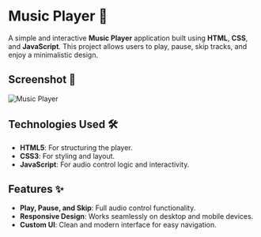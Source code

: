 # Music Player 🎵

A simple and interactive **Music Player** application built using **HTML**, **CSS**, and **JavaScript**. This project allows users to play, pause, skip tracks, and enjoy a minimalistic design.

## Screenshot 🚀

![Music Player](https://github.com/user-attachments/assets/4f51934c-2b63-4003-812d-d86cbb45a594)


## Technologies Used 🛠️

- **HTML5**: For structuring the player.
- **CSS3**: For styling and layout.
- **JavaScript**: For audio control logic and interactivity.

## Features ✨

- **Play, Pause, and Skip**: Full audio control functionality.
- **Responsive Design**: Works seamlessly on desktop and mobile devices.
- **Custom UI**: Clean and modern interface for easy navigation.
